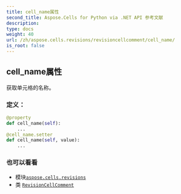 ```yaml
---
title: cell_name属性
second_title: Aspose.Cells for Python via .NET API 参考文献
description:
type: docs
weight: 40
url: /zh/aspose.cells.revisions/revisioncellcomment/cell_name/
is_root: false
---
```

## cell_name属性

获取单元格的名称。
### 定义：
```python
@property
def cell_name(self):
    ...
@cell_name.setter
def cell_name(self, value):
    ...
```

### 也可以看看
* 模块[`aspose.cells.revisions`](../../)
* 类 [`RevisionCellComment`](/cells/python-net/zh/aspose.cells.revisions/revisioncellcomment)
